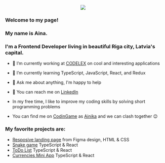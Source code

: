 
<p align="center"><img src="https://media.giphy.com/media/U2REmlPeYweoiJlYc8/giphy.gif"></p>

### Welcome to my page!

### My name is Aina.
### I'm a Frontend Developer living in beautiful Riga city, Latvia's capital.

* 🔭 I’m currently working at [CODELEX](https://www.codelex.io/) on cool and interesting applications
* 🌱 I’m currently learning TypeScript, JavaScript, React, and Redux
* 💬 Ask me about anything, I'm happy to help

* 📧 You can reach me on [LinkedIn](https://www.linkedin.com/in/aina-kostina/)
* In my free time, I like to improve my coding skills by solving short programming problems
* You can find me on [CodinGame](https://www.codingame.com/home) as [Ainika](https://www.codingame.com/profile/9186e072c8d6cf684ac26e3abfe184949091304) and we can clash together 😉

### My favorite projects are:
* [Resposive landing page](https://github.com/Ainika-Kos/Figma_LandingPage_Product) from Figma design, HTML & CSS
* [Snake game](https://github.com/Ainika-Kos/React_Snake) TypeScript & React
* [ToDo List](https://github.com/Ainika-Kos/React_ToDoList) TypeScript & React
* [Currencies Mini App](https://github.com/Ainika-Kos/React_Currencies_Mini_App) TypeScript & React

